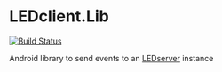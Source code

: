 LEDclient.Lib
=============

[![Build Status](https://travis-ci.org/j4velin/led_client_lib.svg?branch=master)](https://travis-ci.org/j4velin/led_client_lib)

Android library to send events to an [LEDserver](https://github.com/j4velin/led_server) instance
